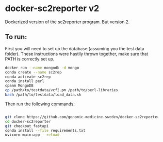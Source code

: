 # docker-sc2reporter v2
Dockerized version of the sc2reporter program. But version 2.

## To run:
First you will need to set up the database (assuming you the test data folder).
These instructions were hastily thrown together, make sure that PATH is correctly set up.
```bash
docker run --name mongodb -d mongo
conda create --name sc2rep
conda activate sc2rep
conda install perl
cpanm MongoDB
cp /path/to/testdata/vcf2.pm /path/to/perl-libraries
bash /path/to/testdata/load_data.sh
```

Then run the following commands:
```bash

git clone https://github.com/genomic-medicine-sweden/docker-sc2reporter/
cd docker-sc2reporter
git checkout fastapi
conda install --file requirements.txt
uvicorn main:app --reload
```
